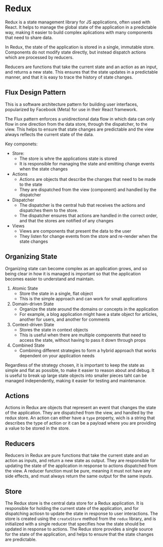 # Redux

Redux is a state management library  for JS applications, often used with React. It helps to manage the global state of the application in a predictable way, making it easier to build complex aplications with many components that need to share data.

In Redux, the state of the application is stored in a single, immutable store. Components do not modify state directly, but instead dispatch actions which are processed by reducers.

Reducers are functions that take the current state and an action as an input, and returns a new state. This ensures that the state updates in a predictable manner, and that it is easy to trace the history of state changes.

## Flux Design Pattern

This is a software architecture pattern for building user interfaces, popularized by Facebook (Meta) for use in their React framework.

The Flux pattern enforces a unidirectional data flow in which data can only flow in one direction from the data store, through the dispatcher, to the view. This helps to ensure that state changes are predictable and the view always reflects the current state of the data.

Key componets:

- Store:
    - The store is whre the applications state is stored
    - It is responsible for managing the state and emitting change events when the state changes
- Actions
    - Actions are objects that describe the changes that need to be made to the state
    - They are dispatched from the view (component) and handled by the dispatcher
- Dispatcher
    - The dispatcher is the central hub that receives the actions and dispatches them to the store.
    - The dispatcher ensures that actions are handled in the correct order, and that the stores are notified of any changes
- Views
    - Views are components that present the data to the user
    - They listen for change events from the store and re-render when the state changes

## Organizing State

Organizing state can become complex as an application grows, and so being clear in how it is managed is important so that the application becomes easier to understand and maintain.

1. Atomic State
    - Store the state in a single, flat object
    - This is the simple approach and can work for small applications
2. Domain-driven State
    - Organize the state around the domains or concepts in the application
    - For example, a blog application might have a state object for articles, another for users, and another for comments
3. Context-driven State
    - Stores the state in context objects
    - This is useful when there are multiple compoennts that need to access the state, without having to pass it down through props
4. Combined State
    - Combining different strategies to form a hybrid approach that works dependent on your application needs

Regardless of the strategy chosen, it is important to keep the state as simple and flat as possible, to make it easier to reason about and debug.
It is useful to break up large state objects into smaller pieces taht can be managed independently, making it easier for testing and maintenance.

## Actions

Actions in Redux are objects that represent an event that changes the state of the application. They are dispatched from the view, and handled by the redux store.
An action can either have a `type` property, wich is a string that describes the type of action or it can be a payload where you are providing a value to be stored in the store.

## Reducers

Reducers in Redux are pure functions that take the current state and an action as inputs, and return a new state as output.
They are responsible for updating the state of the application in response to actions dispatched from the view.
A reducer function must be pure, meaning it must not have any side effects, and must always return the same output for the same inputs.

## Store

The Redux store is the central data store for a Redux application.
It is responsible for holding the current state of the application, and for dispatching actiosn to update the state in response to user interactions.
The store is created using the `createStore` method from the `redux` library, and is initialized with a single reducer that specifies how the state should be updated in response to actions.
The Redux store provides a single source for the state of the application, and helps to ensure that the state changes are predictable.

